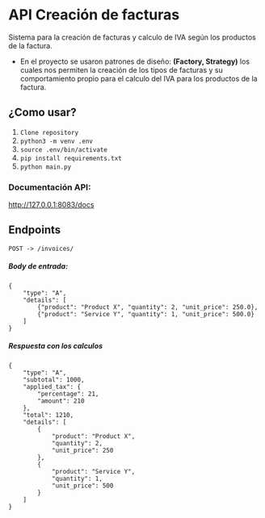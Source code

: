 
# API Creación de facturas

Sistema para la creación de facturas y calculo de IVA según los productos de la factura.

- En el proyecto se usaron patrones de diseño: **(Factory, Strategy)** los cuales nos permiten la creación de los tipos de facturas y su comportamiento propio para el calculo del IVA para los productos de la factura.


## ¿Como usar?

1. `Clone repository`
2. `python3 -m venv .env`
3. `source .env/bin/activate`
4. `pip install requirements.txt`
5. `python main.py`


### Documentación API:
http://127.0.0.1:8083/docs


## Endpoints

```
POST -> /invoices/
```
##### Body de entrada:
```
{
    "type": "A", 
    "details": [
        {"product": "Product X", "quantity": 2, "unit_price": 250.0}, 
        {"product": "Service Y", "quantity": 1, "unit_price": 500.0}
    ]
}
```
##### Respuesta con los calculos
```
{
    "type": "A",
    "subtotal": 1000,
    "applied_tax": {
        "percentage": 21,
        "amount": 210
    },
    "total": 1210,
    "details": [
        {
            "product": "Product X",
            "quantity": 2,
            "unit_price": 250
        },
        {
            "product": "Service Y",
            "quantity": 1,
            "unit_price": 500
        }
    ]
}
```